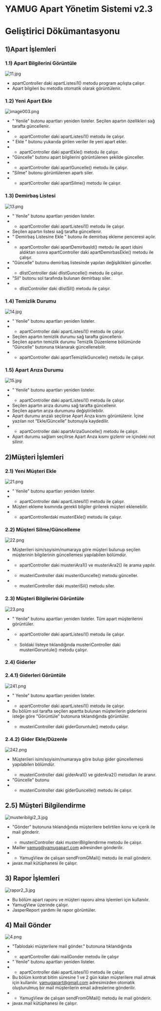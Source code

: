 # YAMUG Apart Yönetim Sistemi v2.3 #
# Geliştirici Dökümantasyonu #
## 1)Apart İşlemleri ##
### 1.1) Apart Bilgilerini Görüntüle ###
![11.jpg](https://bitbucket.org/repo/7rBGpr/images/3960600952-11.jpg)

* apartController daki apartListesi1() metodu program açılışta çalışır.
* Apart bilgileri bu metodla otomatik olarak görüntülenir.

### 1.2) Yeni Apart Ekle ###
![image003.png](https://bitbucket.org/repo/7rBGpr/images/2466630757-image003.png)

* " Yenile" butonu apartları yeniden listeler. Seçilen apartın özellikleri sağ tarafta güncellenir.
* - apartController daki apartListesi1() metodu ile çalışır.
* " Ekle " butonu yukarıda girilen veriler ile yeni apart ekler.
* - apartController daki apartEkle() metodu ile çalışır.
* "Güncelle" butonu apart bilgilerini görüntülenen şekilde günceller.
* - apartController daki apartGuncelle() metodu ile çalışır.
* "Silme" butonu görüntülenen apartı siler.
* - apartController daki apartSilme() metodu ile çalışır.



### 1.3) Demirbaş Listesi ###
![13.png](https://bitbucket.org/repo/7rBGpr/images/3097133566-13.png)

* " Yenile" butonu apartları yeniden listeler. 
* - apartController daki apartListesi1() metodu ile çalışır.
* Seçilen apartın listesi sağ tarafta güncellenir.
* " Demirbaş Listesine Ekle " butonu ile demirbaş ekleme penceresi açılır.
* - apartController daki apartDemirbasId() metodu ile apart idsini aldıktan sonra apartController daki apartDemirbasEkle() metodu ile çalışır.
* "Güncelle" butonu demirbaş listesinde yapılan değişiklikleri günceller.
* - dlistController daki dlistGuncelle() metodu ile çalışır.
* "Sil" butonu sol tarafında bulunan demirbaşı siler.
* - dlistController daki dlistSil() metodu ile çalışır.


### 1.4) Temizlik Durumu ###
![14.jpg](https://bitbucket.org/repo/7rBGpr/images/148244108-14.jpg)

* " Yenile" butonu apartları yeniden listeler. 
* - apartController daki apartListesi1() metodu ile çalışır.
* Seçilen apartın temizlik durumu sağ tarafta güncellenir.
* Seçilen apartın temizlik durumu Temizlik Düzenleme bölümünde "Güncelle" butonuna tıklanarak güncellenebilir.
* - apartController daki apartTemizlikGuncelle() metodu ile çalışır.



### 1.5) Apart Arıza Durumu ###
![15.jpg](https://bitbucket.org/repo/7rBGpr/images/2713141488-15.jpg)
 

* " Yenile" butonu apartları yeniden listeler. 
* - apartController daki apartListesi1() metodu ile çalışır.
* Seçilen apartın arıza durumu sağ tarafta güncellenir.
* Seçilen apartın arıza durumunu değiştirilebilir. 
* Apart durumu arızalı seçilirse Apart Arıza kısmı görüntülenir. İçine yazılan not “Ekle/Güncelle” butonuyla kaydedilir.
* - apartController daki apartArizaGuncelle() metodu ile çalışır.
* Apart durumu sağlam seçilirse Apart Arıza kısmı gizlenir ve içindeki not silinir.


## 2)Müşteri İşlemleri ##
### 2.1) Yeni Müşteri Ekle ###
![21.png](https://bitbucket.org/repo/7rBGpr/images/370796560-21.png)
 

* " Yenile" butonu apartları yeniden listeler. 
* - apartController daki apartListesi1() metodu ile çalışır.
* Müşteri ekleme kısmında gerekli bilgiler girilerek müşteri eklenebilir.
* - apartControllerdaki musteriEkle() metodu ile çalışır.



### 2.2) Müşteri Silme/Güncelleme ###
![22.png](https://bitbucket.org/repo/7rBGpr/images/386264791-22.png)
 

* Müşterileri isim/soyisim/numaraya göre müşteri bulunup seçilen müşterinin bilgilerinin güncellemesi yapılabilen bölümdür.
* - apartController daki musteriAra1() ve musteriAra2() ile arama yapılır.
* - musteriController daki musteriGuncelle() metodu günceller.
* - musteriController daki musteriSil() metodu siler.


### 2.3) Müşteri Bilgilerini Görüntüle ###
![23.png](https://bitbucket.org/repo/7rBGpr/images/2530745816-23.png)

* " Yenile" butonu apartları yeniden listeler.  Tüm apart müşterilerini görüntüler.
* - apartController daki apartListesi1() metodu ile çalışır.
* - Soldaki listeye tıklandığında  musteriController daki musteriGoruntule() metodu çalışır.



### 2.4) Giderler ###

### 2.4.1) Giderleri Görüntüle ###
![241.png](https://bitbucket.org/repo/7rBGpr/images/1971414782-241.png)


* " Yenile" butonu apartları yeniden listeler. 
* - apartController daki apartListesi1() metodu ile çalışır.
* Bu bölüm sol tarafta seçilen apartta bulunan müşterilerin giderlerini isteğe göre "Görüntüle" butonuna tıklandığında görüntüler.
* - musteriController daki giderGoruntule() metodu çalışır.



### 2.4.2) Gider Ekle/Düzenle ###
![242.png](https://bitbucket.org/repo/7rBGpr/images/3619625315-242.png)


* Müşterileri isim/soyisim/numaraya göre bulup gider güncellemesi yapılabilen bölümdür.
* - musteriController daki giderAra1() ve giderAra2() metodları ile aranır.
* "Güncelle" butonu
* - musteriController daki giderGuncelle() metodu ile çalışır.

## 2.5) Müşteri Bilgilendirme ##
![musteribilgi2_3.jpg](https://bitbucket.org/repo/7rBGpr/images/2780099168-musteribilgi2_3.jpg)

* "Gönder" butonuna tıklandığında müşterilere belirtilen konu ve içerik ile mail gönderir.
* - musteriController daki musteriBilgilendirme metodu ile çalışır.
* Mailler yamug@yamugapart.com  adresinden gönderilir.
* - YamugView de çalışan sendFromGMail() metodu ile mail gönderir.
*  javax.mail kütüphanesi ile çalışır.

## 3)	Rapor İşlemleri ##
![rapor2_3.jpg](https://bitbucket.org/repo/7rBGpr/images/500440994-rapor2_3.jpg)

* Bu bölüm apart raporu ve müşteri raporu alma işlemleri için kullanılır.
* YamugView üzerinde çalışır.
* JasperReport yardımı ile rapor görüntüler.


## 4)	Mail Gönder ##
![4.png](https://bitbucket.org/repo/7rBGpr/images/712981374-4.png)

* "Tablodaki müşterilere mail gönder." butonuna tıklandığında
* - apartController daki mailGonder metodu ile çalışır
*  " Yenile" butonu apartları yeniden listeler. 
* - apartController daki apartListesi1() metodu ile çalışır.
* Bu bölüm kontrat bitim süresine 1 ve 2 gün kalan müşterilere mail atmak için kullanılır. yamugapart@gmail.com adresimizden otomatik oluşturulmuş bir mail müşterilerin email adreslerine gönderilir.
* - YamugView de çalışan sendFromGMail() metodu ile mail gönderir.
*  javax.mail kütüphanesi ile çalışır.

